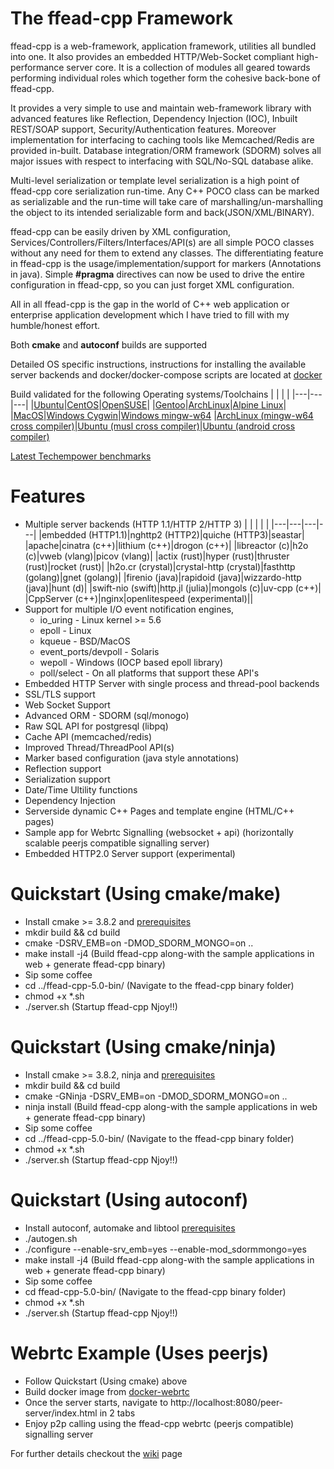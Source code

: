 # The ffead-cpp Framework

ffead-cpp is a web-framework, application framework, utilities all bundled into one. 
It also provides an embedded HTTP/Web-Socket compliant high-performance server core. 
It is a collection of modules all geared towards performing individual roles which together form the cohesive back-bone of ffead-cpp.

It provides a very simple to use and maintain web-framework library with advanced features like Reflection, Dependency Injection (IOC),
Inbuilt REST/SOAP support, Security/Authentication features. Moreover implementation for interfacing to caching tools like 
Memcached/Redis are provided in-built. 
Database integration/ORM framework (SDORM) solves all major issues with respect to interfacing with SQL/No-SQL database alike.

Multi-level serialization or template level serialization is a high point of ffead-cpp core serialization run-time. Any C++ POCO class
can be marked as serializable and the run-time will take care of marshalling/un-marshalling the object to its intended serializable form
and back(JSON/XML/BINARY).

ffead-cpp can be easily driven by XML configuration, Services/Controllers/Filters/Interfaces/API(s) are all simple POCO classes without
any need for them to extend any classes. 
The differentiating feature in ffead-cpp is the usage/implementation/support for markers (Annotations in java). Simple **#pragma**
directives can now be used to drive the entire configuration in ffead-cpp, so you can just forget XML configuration.

All in all ffead-cpp is the gap in the world of C++ web application or enterprise application development which I have tried to fill
with my humble/honest effort.

Both **cmake** and **autoconf** builds are supported

Detailed OS specific instructions, instructions for installing the available server backends and docker/docker-compose scripts are located at [docker](https://github.com/sumeetchhetri/ffead-cpp/tree/master/docker)

Build validated for the following Operating systems/Toolchains
|   |   |   |
|---|---|---|
|[Ubuntu](https://github.com/sumeetchhetri/ffead-cpp/tree/master/docker/os-based/DockerFile-UbuntuBionic-x64-ffead-cpp-5.0)|[CentOS](https://github.com/sumeetchhetri/ffead-cpp/tree/master/docker/os-based/DockerFile-Centos7-x64-ffead-cpp-5.0)|[OpenSUSE](https://github.com/sumeetchhetri/ffead-cpp/tree/master/docker/os-based/DockerFile-OpenSuseTumbleweed-x64-ffead-cpp-5.0)|
|[Gentoo](https://github.com/sumeetchhetri/ffead-cpp/tree/master/docker/os-based/DockerFile-Gentoo-x64-ffead-cpp-5.0)|[ArchLinux](https://github.com/sumeetchhetri/ffead-cpp/tree/master/docker/os-based/DockerFile-ArchLinux-x64-ffead-cpp-5.0)|[Alpine Linux](https://github.com/sumeetchhetri/ffead-cpp/tree/master/docker/os-based/DockerFile-Alpine-x64-ffead-cpp-5.0)|
|[MacOS](https://github.com/sumeetchhetri/ffead-cpp/tree/master/.github/workflows/ci-macos.yml)|[Windows Cygwin](https://github.com/sumeetchhetri/ffead-cpp/tree/master/.github/workflows/ci-win-cygwin.yml)|[Windows mingw-w64](https://github.com/sumeetchhetri/ffead-cpp/tree/master/.github/workflows/ci-win-mingw.yml)
|[ArchLinux (mingw-w64 cross compiler)](https://github.com/sumeetchhetri/ffead-cpp/tree/master/docker/DockerFile-cross-archlinux-mingw64)|[Ubuntu (musl cross compiler)](https://github.com/sumeetchhetri/ffead-cpp/tree/master/docker/DockerFile-cross-musl)|[Ubuntu (android cross compiler)](https://github.com/sumeetchhetri/ffead-cpp/tree/master/docker/DockerFile-cross-android)


[Latest Techempower benchmarks](https://www.techempower.com/benchmarks/#section=test&runid=627e33f6-2a02-40f5-b377-a36e65f69e92&hw=ph&test=composite&a=2)

Features
==========
- Multiple server backends (HTTP 1.1/HTTP 2/HTTP 3)
    |   |   |   |   |
    |---|---|---|---|
    |embedded (HTTP1.1)|nghttp2 (HTTP2)|quiche (HTTP3)|seastar|
    |apache|cinatra (c++)|lithium (c++)|drogon (c++)|
    |libreactor \(c\)|h2o \(c\)|vweb (vlang)|picov (vlang)|
    |actix (rust)|hyper (rust)|thruster (rust)|rocket (rust)|
    |h2o\.cr (crystal)|crystal-http (crystal)|fasthttp (golang)|gnet (golang)|
    |firenio (java)|rapidoid (java)|wizzardo-http (java)|hunt (d)|
    |swift-nio (swift)|http.jl (julia)|mongols \(c\)|uv-cpp (c++)|
    |CppServer (c++)|nginx|openlitespeed (experimental)||
- Support for multiple I/O event notification engines,
	- io_uring - Linux kernel >= 5.6
	- epoll - Linux
	- kqueue - BSD/MacOS
	- event_ports/devpoll - Solaris
	- wepoll - Windows (IOCP based epoll library)
	- poll/select - On all platforms that support these API's
- Embedded HTTP Server with single process and thread-pool backends
- SSL/TLS support
- Web Socket Support
- Advanced ORM - SDORM (sql/monogo)
- Raw SQL API for postgresql (libpq)
- Cache API (memcached/redis)
- Improved Thread/ThreadPool API(s)
- Marker based configuration (java style annotations)
- Reflection support
- Serialization support
- Date/Time Ultility functions
- Dependency Injection
- Serverside dynamic C++ Pages and template engine (HTML/C++ pages)
- Sample app for Webrtc Signalling (websocket + api) (horizontally scalable peerjs compatible signalling server)
- Embedded HTTP2.0 Server support (experimental)

Quickstart (Using cmake/make)
===========
- Install cmake >= 3.8.2 and [prerequisites](https://github.com/sumeetchhetri/ffead-cpp/wiki/Prerequisites)
- mkdir build && cd build
- cmake -DSRV_EMB=on -DMOD_SDORM_MONGO=on ..
- make install -j4 (Build ffead-cpp along-with the sample applications in web + generate ffead-cpp binary)
- Sip some coffee
- cd ../ffead-cpp-5.0-bin/ (Navigate to the ffead-cpp binary folder)
- chmod +x *.sh
- ./server.sh (Startup ffead-cpp Njoy!!)

Quickstart (Using cmake/ninja)
===========
- Install cmake >= 3.8.2, ninja and [prerequisites](https://github.com/sumeetchhetri/ffead-cpp/wiki/Prerequisites)
- mkdir build && cd build
- cmake -GNinja -DSRV_EMB=on -DMOD_SDORM_MONGO=on ..
- ninja install (Build ffead-cpp along-with the sample applications in web + generate ffead-cpp binary)
- Sip some coffee
- cd ../ffead-cpp-5.0-bin/ (Navigate to the ffead-cpp binary folder)
- chmod +x *.sh
- ./server.sh (Startup ffead-cpp Njoy!!)

Quickstart (Using autoconf)
===========
- Install autoconf, automake and libtool [prerequisites](https://github.com/sumeetchhetri/ffead-cpp/wiki/Prerequisites)
- ./autogen.sh
- ./configure --enable-srv_emb=yes --enable-mod_sdormmongo=yes
- make install -j4 (Build ffead-cpp along-with the sample applications in web + generate ffead-cpp binary)
- Sip some coffee
- cd ffead-cpp-5.0-bin/ (Navigate to the ffead-cpp binary folder)
- chmod +x *.sh
- ./server.sh (Startup ffead-cpp Njoy!!)


Webrtc Example (Uses peerjs)
===========
- Follow Quickstart (Using cmake) above
- Build docker image from [docker-webrtc](https://github.com/sumeetchhetri/ffead-cpp/tree/master/docker/webrtc-peerjs)
- Once the server starts, navigate to http://localhost:8080/peer-server/index.html in 2 tabs
- Enjoy p2p calling using the ffead-cpp webrtc (peerjs compatible) signalling server

For further details checkout the [wiki](https://github.com/sumeetchhetri/ffead-cpp/wiki) page 
